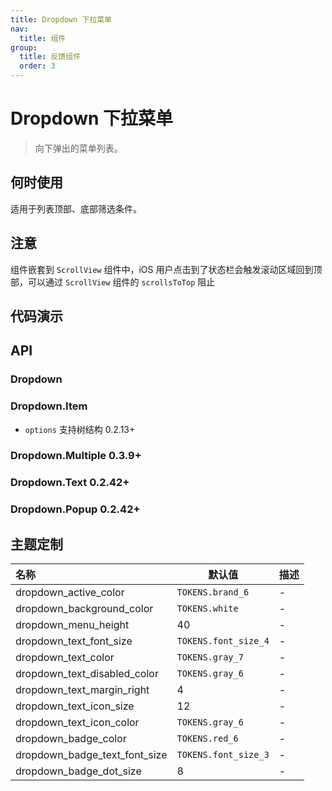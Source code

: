 ```yaml
---
title: Dropdown 下拉菜单
nav:
  title: 组件
group:
  title: 反馈组件
  order: 3
---
```


# Dropdown 下拉菜单

> 向下弹出的菜单列表。

## 何时使用

适用于列表顶部、底部筛选条件。

## 注意

组件嵌套到 `ScrollView` 组件中，iOS 用户点击到了状态栏会触发滚动区域回到顶部，可以通过 `ScrollView` 组件的 `scrollsToTop` 阻止

## 代码演示

<code src="./__fixtures__/basic.tsx"></code>

## API

### Dropdown

### Dropdown.Item

- `options` 支持树结构 <Badge>0.2.13+</Badge>

### Dropdown.Multiple <Badge>0.3.9+</Badge>

### Dropdown.Text <Badge>0.2.42+</Badge>

### Dropdown.Popup <Badge>0.2.42+</Badge>

## 主题定制

| 名称                          | 默认值               | 描述 |
| :---------------------------- | -------------------- | ---- |
| dropdown_active_color         | `TOKENS.brand_6`     | -    |
| dropdown_background_color     | `TOKENS.white`       | -    |
| dropdown_menu_height          | 40                   | -    |
| dropdown_text_font_size       | `TOKENS.font_size_4` | -    |
| dropdown_text_color           | `TOKENS.gray_7`      | -    |
| dropdown_text_disabled_color  | `TOKENS.gray_6`      | -    |
| dropdown_text_margin_right    | 4                    | -    |
| dropdown_text_icon_size       | 12                   | -    |
| dropdown_text_icon_color      | `TOKENS.gray_6`      | -    |
| dropdown_badge_color          | `TOKENS.red_6`       | -    |
| dropdown_badge_text_font_size | `TOKENS.font_size_3` | -    |
| dropdown_badge_dot_size       | 8                    | -    |

